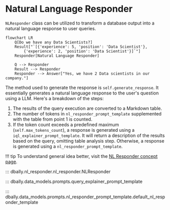 # Natural Language Responder

`NLResponder` class can be utilized to transform a database output into a natural language response to user queries.

```mermaid
flowchart LR
    Q[Do we have any Data Scientists?]
    Result["`[{'experience': 5, 'position': 'Data Scientist'},
        {'experience': 2, 'position': 'Data Scientist'}]`"]
    Responder[Natural Language Responder]

    Q --> Responder
    Result --> Responder
    Responder --> Answer["Yes, we have 2 Data scientists in our company."]
```

The method used to generate the response is `self.generate_response`. It essentially generates a natural language response to the user's question using a LLM. Here's a breakdown of the steps:

1. The results of the query execution are converted to a Markdown table.
2. The number of tokens in `nl_responder_prompt_template` supplemented with the table from point 1 is counted.
3. If the token count exceeds a predefined maximum (`self.max_tokens_count`), a response is generated using a `iql_explainer_prompt_template`.
It will return a description of the results based on the query, omitting table analysis step.
Otherwise, a response is generated using a `nl_responder_prompt_template`.

!!! tip
    To understand general idea better, visit the [NL Responder concept page](../concepts/nl_responder.md).

::: dbally.nl_responder.nl_responder.NLResponder

::: dbally.data_models.prompts.query_explainer_prompt_template

::: dbally.data_models.prompts.nl_responder_prompt_template.default_nl_responder_template
